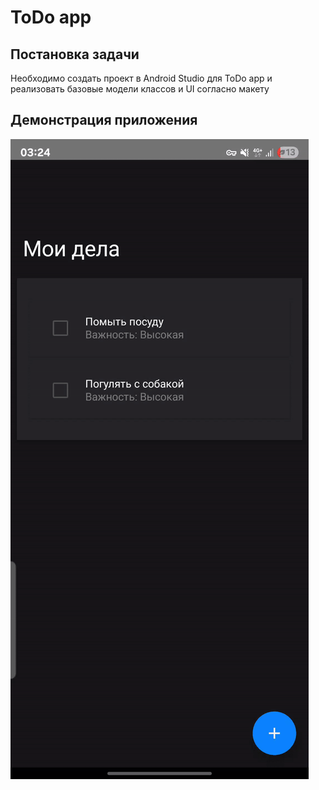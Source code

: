# ToDo app

## Постановка задачи
Необходимо создать  проект в Android Studio для ToDo app и реализовать базовые модели классов и UI согласно макету

## Демонстрация приложения 
![Демонстрация приложения](demo.gif)
